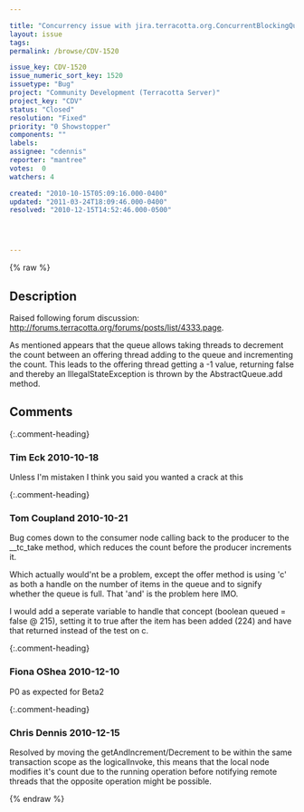 ```yaml
---

title: "Concurrency issue with jira.terracotta.org.ConcurrentBlockingQueue"
layout: issue
tags: 
permalink: /browse/CDV-1520

issue_key: CDV-1520
issue_numeric_sort_key: 1520
issuetype: "Bug"
project: "Community Development (Terracotta Server)"
project_key: "CDV"
status: "Closed"
resolution: "Fixed"
priority: "0 Showstopper"
components: ""
labels: 
assignee: "cdennis"
reporter: "mantree"
votes:  0
watchers: 4

created: "2010-10-15T05:09:16.000-0400"
updated: "2011-03-24T18:09:46.000-0400"
resolved: "2010-12-15T14:52:46.000-0500"




---
```


{% raw %}

## Description

<div markdown="1" class="description">

Raised following forum discussion: http://forums.terracotta.org/forums/posts/list/4333.page.

As mentioned appears that the queue allows taking threads to decrement the count between an offering thread adding to the queue and incrementing the count. This leads to the offering thread getting a -1 value, returning false and thereby an IllegalStateException is thrown by the AbstractQueue.add method.

</div>

## Comments


{:.comment-heading}
### **Tim Eck** <span class="date">2010-10-18</span>

<div markdown="1" class="comment">

Unless I'm mistaken I think you said you wanted a crack at this


</div>


{:.comment-heading}
### **Tom Coupland** <span class="date">2010-10-21</span>

<div markdown="1" class="comment">

Bug comes down to the consumer node calling back to the producer to the \_\_tc\_take method, which reduces the count before the producer increments it.

Which actually would'nt be a problem, except the offer method is using 'c' as both a handle on the number of items in the queue and to signify whether the queue is full. That 'and' is the problem here IMO.

I would add a seperate variable to handle that concept (boolean queued = false @ 215), setting it to true after the item has been added (224) and have that returned instead of the test on c.

</div>


{:.comment-heading}
### **Fiona OShea** <span class="date">2010-12-10</span>

<div markdown="1" class="comment">

P0 as expected for Beta2 

</div>


{:.comment-heading}
### **Chris Dennis** <span class="date">2010-12-15</span>

<div markdown="1" class="comment">

Resolved by moving the getAndIncrement/Decrement to be within the same transaction scope as the logicalInvoke, this means that the local node modifies it's count due to the running operation before notifying remote threads that the opposite operation might be possible. 

</div>



{% endraw %}
